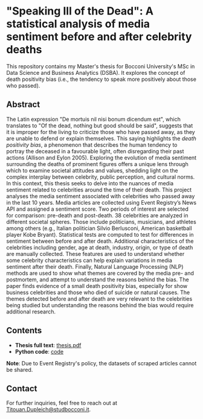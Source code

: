 # "Speaking Ill of the Dead": A statistical analysis of media sentiment before and after celebrity deaths

This repository contains my Master's thesis for Bocconi University's MSc in Data Science and Business Analytics (DSBA). It explores the concept of death positivity bias (i.e., the tendency to speak more positively about those who passed).


## Abstract

The Latin expression "De mortuis nil nisi bonum dicendum est", which translates to "Of the dead, nothing but good should be said", suggests that it is improper for the living to criticize those who have passed away, as they are unable to defend or explain themselves. This saying highlights the _death positivity bias_, a phenomenon that describes the human tendency to portray the deceased in a favourable light, often disregarding their past actions (Allison and Eylon 2005). Exploring the evolution of media sentiment surrounding the deaths of prominent figures offers a unique lens through which to examine societal attitudes and values, shedding light on the complex interplay between celebrity, public perception, and cultural norms. In this context, this thesis seeks to delve into the nuances of media sentiment related to celebrities around the time of their death. This project analyses the media sentiment associated with celebrities who passed away in the last 10 years. Media articles are collected using Event Registry’s News API and assigned a sentiment score. Two periods of interest are selected for comparison: pre-death and post-death. 38 celebrities are analyzed in different societal spheres. Those include politicians, musicians, and athletes among others (e.g., Italian politician Silvio Berlusconi, American basketball player Kobe Bryant). Statistical tests are computed to test for differences in sentiment between before and after death. Additional characteristics of the celebrities including gender, age at death, industry, origin, or type of death are manually collected. These features are used to understand whether some celebrity characteristics can help explain variations in media sentiment after their death. Finally, Natural Language Processing (NLP) methods are used to show what themes are covered by the media pre- and postmortem, and attempt to understand the reasons behind the bias. The paper finds evidence of a small death positivity bias, especially for show business celebrities and those who died of suicide or natural causes. The themes detected before and after death are very relevant to the celebrities being studied but understanding the reasons behind the bias would require additional research.


## Contents

- **Thesis full text**: [thesis.pdf](./thesis.pdf)
- **Python code**: [code](./code)

**Note**: Due to Event Registry's policy, the datasets of scraped articles cannot be shared.


## Contact

For further inquiries, feel free to reach out at [Titouan.Dupleich@studbocconi.it](mailto:Titouan.Dupleich@studbocconi.it).
